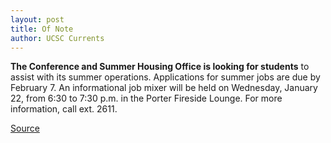 ```yaml
---
layout: post
title: Of Note
author: UCSC Currents
---
```


**The Conference and Summer Housing Office is looking for students** to assist with its summer operations. Applications for summer jobs are due by February 7. An informational job mixer will be held on Wednesday, January 22, from 6:30 to 7:30 p.m. in the Porter Fireside Lounge. For more information, call ext. 2611.

[Source](http://www1.ucsc.edu/oncampus/currents/97-01-06/ofnote.htm "Permalink to Of Note: 1-06-97")
